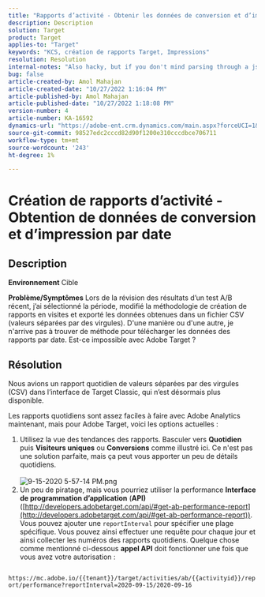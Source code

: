 ```yaml
---
title: "Rapports d’activité - Obtenir les données de conversion et d’impression par date"
description: Description
solution: Target
product: Target
applies-to: "Target"
keywords: "KCS, création de rapports Target, Impressions"
resolution: Resolution
internal-notes: "Also hacky, but if you don't mind parsing through a json file for the data, the UI makes a request to get that daily data when you load the trend report above you could grab. If you monitor the network calls it should be one with the file name of performance.at.json."
bug: false
article-created-by: Amol Mahajan
article-created-date: "10/27/2022 1:16:04 PM"
article-published-by: Amol Mahajan
article-published-date: "10/27/2022 1:18:08 PM"
version-number: 4
article-number: KA-16592
dynamics-url: "https://adobe-ent.crm.dynamics.com/main.aspx?forceUCI=1&pagetype=entityrecord&etn=knowledgearticle&id=fc74787f-f955-ed11-bba2-6045bd006793"
source-git-commit: 98527edc2cccd82d90f1200e310cccdbce706711
workflow-type: tm+mt
source-wordcount: '243'
ht-degree: 1%

---
```


# Création de rapports d’activité - Obtention de données de conversion et d’impression par date

## Description

<b>Environnement</b>
Cible


<b>Problème/Symptômes</b>
Lors de la révision des résultats d’un test A/B récent, j’ai sélectionné la période, modifié la méthodologie de création de rapports en visites et exporté les données obtenues dans un fichier CSV (valeurs séparées par des virgules). D&#39;une manière ou d&#39;une autre, je n&#39;arrive pas à trouver de méthode pour télécharger les données des rapports par date. Est-ce impossible avec Adobe Target ?




## Résolution


Nous avions un rapport quotidien de valeurs séparées par des virgules (CSV) dans l’interface de Target Classic, qui n’est désormais plus disponible.

Les rapports quotidiens sont assez faciles à faire avec Adobe Analytics maintenant, mais pour Adobe Target, voici les options actuelles :

1. Utilisez la vue des tendances des rapports. Basculer vers <b>Quotidien</b> puis <b>Visiteurs uniques</b> ou <b>Conversions</b> comme illustré ici. Ce n&#39;est pas une solution parfaite, mais ça peut vous apporter un peu de détails quotidiens.<br>\
   ![9-15-2020 5-57-14 PM.png](https://experienceleaguecommunities.adobe.com/t5/image/serverpage/image-id/26856iB79D1F7E2EB217FD/image-size/medium?v=1.0&amp;amp;px=400)
2. Un peu de piratage, mais vous pourriez utiliser la performance <b>Interface de programmation d’application</b> (<b>API)</b> ([http://developers.adobetarget.com/api/#get-ab-performance-report](http://developers.adobetarget.com/api/#get-ab-performance-report)). Vous pouvez ajouter une `reportInterval` pour spécifier une plage spécifique. Vous pouvez ainsi effectuer une requête pour chaque jour et ainsi collecter les numéros des rapports quotidiens. Quelque chose comme mentionné ci-dessous <b>appel API</b> doit fonctionner une fois que vous avez votre autorisation :


`      https://mc.adobe.io/{{tenant}}/target/activities/ab/{{activityid}}/report/performance?reportInterval=2020-09-15/2020-09-16`


